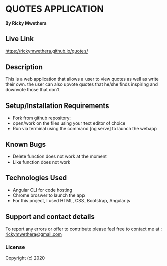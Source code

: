 # QUOTES APPLICATION

#### By Ricky Mwethera
## Live Link
https://rickymwethera.github.io/quotes/
## Description
This is a web application that allows a user to view quotes as well as write their own. the user can also upvote quotes that he/she finds inspiring and downvote those that don't
## Setup/Installation Requirements
* Fork from github repository: 
* open/work on the files using your text editor of choice
* Run via terminal using the command [ng serve] to launch the webapp
## Known Bugs
* Delete function does not work at the moment
* Like function does not work
## Technologies Used
* Angular CLI for code hosting
* Chrome broswer to launch the app
* For this project, I used HTML, CSS, Bootstrap, Angular js
## Support and contact details
To report any errors or offer to contribute please feel free to contact me at : rickymwethera@gmail.com
### License
Copyright (c) 2020